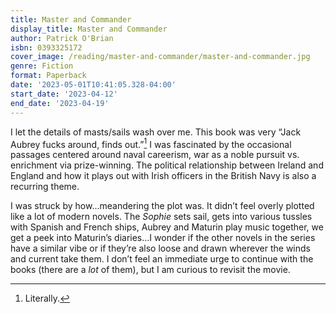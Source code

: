 ```yaml
---
title: Master and Commander
display_title: Master and Commander
author: Patrick O'Brian
isbn: 0393325172
cover_image: /reading/master-and-commander/master-and-commander.jpg
genre: Fiction
format: Paperback
date: '2023-05-01T10:41:05.328-04:00'
start_date: '2023-04-12'
end_date: '2023-04-19'
---
```


I let the details of masts/sails wash over me. This book was very “Jack Aubrey fucks around, finds out.”[^1] I was fascinated by the occasional passages centered around naval careerism, war as a noble pursuit vs. enrichment via prize-winning. The political relationship between Ireland and England and how it plays out with Irish officers in the British Navy is also a recurring theme.

I was struck by how…meandering the plot was. It didn’t feel overly plotted like a lot of modern novels. The *Sophie* sets sail, gets into various tussles with Spanish and French ships, Aubrey and Maturin play music together, we get a peek into Maturin’s diaries…I wonder if the other novels in the series have a similar vibe or if they’re also loose and drawn wherever the winds and current take them. I don’t feel an immediate urge to continue with the books (there are a *lot* of them), but I am curious to revisit the movie.

[^1]: Literally.